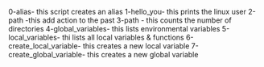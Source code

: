 0-alias- this script creates an alias
1-hello_you- this prints the linux user
2-path -this add action to the past
3-path - this counts the number of directories
4-global_variables- this lists environmental variables
5-local_variables- thi lists all local variables & functions
6-create_local_variable- this creates a new local variable
7-create_global_variable- this creates a new global variable
